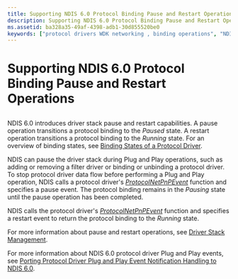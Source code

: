 ```yaml
---
title: Supporting NDIS 6.0 Protocol Binding Pause and Restart Operations
description: Supporting NDIS 6.0 Protocol Binding Pause and Restart Operations
ms.assetid: ba328a35-49af-4398-adb1-30d855520be0
keywords: ["protocol drivers WDK networking , binding operations", "NDIS protocol drivers WDK , binding operations", "protocol bindings WDK networking", "binding operations WDK networking", "porting protocol drivers WDK networking , binding operations"]
---
```


# Supporting NDIS 6.0 Protocol Binding Pause and Restart Operations


## <a href="" id="ddk-supporting-ndis-6-0-protocol-binding-pause-and-restart-operations-"></a>


NDIS 6.0 introduces driver stack pause and restart capabilities. A pause operation transitions a protocol binding to the *Paused* state. A restart operation transitions a protocol binding to the *Running* state. For an overview of binding states, see [Binding States of a Protocol Driver](binding-states-of-a-protocol-driver.md).

NDIS can pause the driver stack during Plug and Play operations, such as adding or removing a filter driver or binding or unbinding a protocol driver. To stop protocol driver data flow before performing a Plug and Play operation, NDIS calls a protocol driver's [*ProtocolNetPnPEvent*](https://msdn.microsoft.com/library/windows/hardware/ff570263) function and specifies a pause event. The protocol binding remains in the *Pausing* state until the pause operation has been completed.

NDIS calls the protocol driver's [*ProtocolNetPnPEvent*](https://msdn.microsoft.com/library/windows/hardware/ff570263) function and specifies a restart event to return the protocol binding to the *Running* state.

For more information about pause and restart operations, see [Driver Stack Management](driver-stack-management.md).

For more information about NDIS 6.0 protocol driver Plug and Play events, see [Porting Protocol Driver Plug and Play Event Notification Handling to NDIS 6.0](porting-protocol-driver-plug-and-play-event-notification-handling-to-n.md).

 

 





